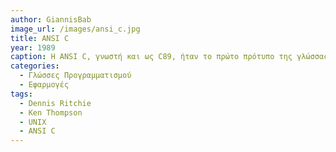```yaml
---
author: GiannisBab
image_url: /images/ansi_c.jpg
title: ANSI C
year: 1989
caption: Η ANSI C, γνωστή και ως C89, ήταν το πρώτο πρότυπο της γλώσσας προγραμματισμού C, το οποίο ορίστηκε από το Αμερικανικό Ινστιτούτο Εθνικών Προτύπων (ANSI) το 1989. Το επίσημο όνομα του προτύπου είναι ANSI X3.159-1989. Η καθιέρωση αυτού του προτύπου ήταν ένα σημαντικό γεγονός στην εξέλιξη της γλώσσας C, καθώς έφερε μια κοινή βάση για τη χρήση της σε διαφορετικούς μεταγλωττιστές και πλατφόρμες. Η ANSI C σχεδιάστηκε με στόχο να προσφέρει ένα συνεπές και αξιόπιστο περιβάλλον προγραμματισμού, ικανό να παράγει κώδικα που μπορεί να λειτουργήσει με ελάχιστες προσαρμογές σε διάφορα συστήματα. Το πρότυπο υιοθετήθηκε αργότερα από τον Διεθνή Οργανισμό Τυποποίησης (ISO) ως ISO/IEC 9899:1990, γνωστό και ως C90.
categories:
  - Γλώσσες Προγραμματισμού
  - Εφαρμογές
tags:
  - Dennis Ritchie
  - Ken Thompson
  - UNIX
  - ANSI C
---
```

